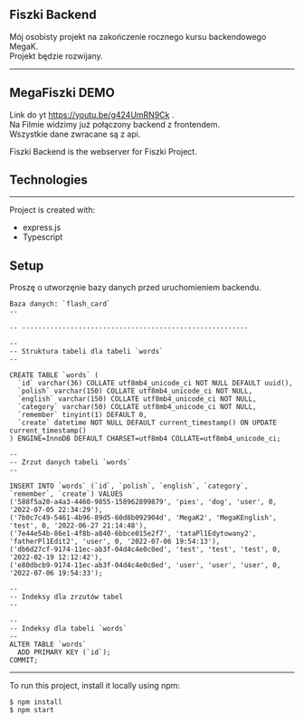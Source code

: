 ## Fiszki Backend

Mój osobisty projekt na zakończenie rocznego kursu backendowego MegaK.\
Projekt będzie rozwijany.

---

## MegaFiszki DEMO
Link do yt https://youtu.be/g424UmRN9Ck .\
Na Filmie widzimy już połączony backend z frontendem.\
Wszystkie dane zwracane są z api.

Fiszki Backend is the webserver for Fiszki Project.

## Technologies

---
Project is created with:
* express.js
* Typescript

## Setup
Proszę o utworzęnie bazy danych przed uruchomieniem backendu.

```
Baza danych: `flash_card`
--

-- --------------------------------------------------------

--
-- Struktura tabeli dla tabeli `words`
--

CREATE TABLE `words` (
  `id` varchar(36) COLLATE utf8mb4_unicode_ci NOT NULL DEFAULT uuid(),
  `polish` varchar(150) COLLATE utf8mb4_unicode_ci NOT NULL,
  `english` varchar(150) COLLATE utf8mb4_unicode_ci NOT NULL,
  `category` varchar(50) COLLATE utf8mb4_unicode_ci NOT NULL,
  `remember` tinyint(1) DEFAULT 0,
  `create` datetime NOT NULL DEFAULT current_timestamp() ON UPDATE current_timestamp()
) ENGINE=InnoDB DEFAULT CHARSET=utf8mb4 COLLATE=utf8mb4_unicode_ci;

--
-- Zrzut danych tabeli `words`
--

INSERT INTO `words` (`id`, `polish`, `english`, `category`, `remember`, `create`) VALUES
('588f5a20-a4a3-4460-9855-158962899879', 'pies', 'dog', 'user', 0, '2022-07-05 22:34:29'),
('7b0c7c49-5461-4b96-89d5-60d8b092904d', 'MegaK2', 'MegaKEnglish', 'test', 0, '2022-06-27 21:14:48'),
('7e44e54b-86e1-4f8b-a840-6bbce015e2f7', 'tataPl1Edytowany2', 'fatherPl1Edit2', 'user', 0, '2022-07-06 19:54:13'),
('db6d27cf-9174-11ec-ab3f-04d4c4e0c0ed', 'test', 'test', 'test', 0, '2022-02-19 12:12:42'),
('e80dbcb9-9174-11ec-ab3f-04d4c4e0c0ed', 'user', 'user', 'user', 0, '2022-07-06 19:54:33');

--
-- Indeksy dla zrzutów tabel
--

--
-- Indeksy dla tabeli `words`
--
ALTER TABLE `words`
  ADD PRIMARY KEY (`id`);
COMMIT;

```

---
To run this project, install it locally using npm:
```
$ npm install
$ npm start
```

